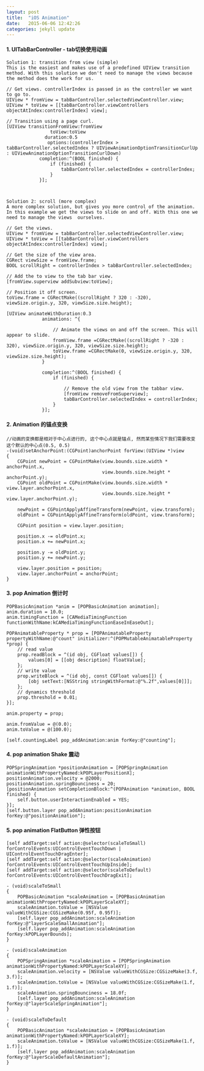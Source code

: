 ```yaml
---
layout: post
title:  "iOS Animation"
date:   2015-06-06 12:42:26
categories: jekyll update
---
```


#### 1. UITabBarController - tab切换使用动画

    Solution 1: transition from view (simple)
    This is the easiest and makes use of a predefined UIView transition method. With this solution we don't need to manage the views because the method does the work for us.

	// Get views. controllerIndex is passed in as the controller we want to go to. 
	UIView * fromView = tabBarController.selectedViewController.view;
	UIView * toView = [[tabBarController.viewControllers objectAtIndex:controllerIndex] view];

	// Transition using a page curl.
	[UIView transitionFromView:fromView 
                    toView:toView 
                  duration:0.5 
                   options:(controllerIndex > tabBarController.selectedIndex ? UIViewAnimationOptionTransitionCurlUp : UIViewAnimationOptionTransitionCurlDown)
                completion:^(BOOL finished) {
                    if (finished) {
                        tabBarController.selectedIndex = controllerIndex;
                    }
                }];



    Solution 2: scroll (more complex)
    A more complex solution, but gives you more control of the animation. In this example we get the views to slide on and off. With this one we need to manage the views  ourselves.

	// Get the views.
	UIView * fromView = tabBarController.selectedViewController.view;
	UIView * toView = [[tabBarController.viewControllers objectAtIndex:controllerIndex] view];

	// Get the size of the view area.
	CGRect viewSize = fromView.frame;
	BOOL scrollRight = controllerIndex > tabBarController.selectedIndex;

	// Add the to view to the tab bar view.
	[fromView.superview addSubview:toView];

	// Position it off screen.
	toView.frame = CGRectMake((scrollRight ? 320 : -320), viewSize.origin.y, 320, viewSize.size.height);

	[UIView animateWithDuration:0.3 
                 animations: ^{

                     // Animate the views on and off the screen. This will appear to slide.
                     fromView.frame =CGRectMake((scrollRight ? -320 : 320), viewSize.origin.y, 320, viewSize.size.height);
                     toView.frame =CGRectMake(0, viewSize.origin.y, 320, viewSize.size.height);
                 }

                 completion:^(BOOL finished) {
                     if (finished) {

                         // Remove the old view from the tabbar view.
                         [fromView removeFromSuperview];
                         tabBarController.selectedIndex = controllerIndex;                
                     }
                 }];


#### 2. Animation 的锚点变换

    //动画的变换都是相对于中心点进行的, 这个中心点就是锚点, 然而某些情况下我们需要改变这个默认的中心点(0.5, 0.5) 
    -(void)setAnchorPoint:(CGPoint)anchorPoint forView:(UIView *)view
    {
        CGPoint newPoint = CGPointMake(view.bounds.size.width * anchorPoint.x,
                                       view.bounds.size.height * anchorPoint.y);
        CGPoint oldPoint = CGPointMake(view.bounds.size.width * view.layer.anchorPoint.x,
                                       view.bounds.size.height * view.layer.anchorPoint.y);
        
        newPoint = CGPointApplyAffineTransform(newPoint, view.transform);
        oldPoint = CGPointApplyAffineTransform(oldPoint, view.transform);
        
        CGPoint position = view.layer.position;
        
        position.x -= oldPoint.x;
        position.x += newPoint.x;
        
        position.y -= oldPoint.y;
        position.y += newPoint.y;
        
        view.layer.position = position;
        view.layer.anchorPoint = anchorPoint;
    }


#### 3. pop Animation 倒计时
    
    POPBasicAnimation *anim = [POPBasicAnimation animation];
    anim.duration = 10.0;
    anim.timingFunction = [CAMediaTimingFunction functionWithName:kCAMediaTimingFunctionEaseInEaseOut];
    
    POPAnimatableProperty * prop = [POPAnimatableProperty propertyWithName:@"count" initializer:^(POPMutableAnimatableProperty *prop) {
        // read value
        prop.readBlock = ^(id obj, CGFloat values[]) {
            values[0] = [[obj description] floatValue];
        };
        // write value
        prop.writeBlock = ^(id obj, const CGFloat values[]) {
            [obj setText:[NSString stringWithFormat:@"%.2f",values[0]]];
        };
        // dynamics threshold
        prop.threshold = 0.01;
    }];
    
    anim.property = prop;
    
    anim.fromValue = @(0.0);
    anim.toValue = @(100.0);
    
    [self.countingLabel pop_addAnimation:anim forKey:@"counting"];


#### 4. pop animation Shake 震动

    POPSpringAnimation *positionAnimation = [POPSpringAnimation animationWithPropertyNamed:kPOPLayerPositionX];
    positionAnimation.velocity = @2000;
    positionAnimation.springBounciness = 20;
    [positionAnimation setCompletionBlock:^(POPAnimation *animation, BOOL finished) {
        self.button.userInteractionEnabled = YES;
    }];
    [self.button.layer pop_addAnimation:positionAnimation forKey:@"positionAnimation"];


#### 5. pop animation FlatButton 弹性按钮
    
    [self addTarget:self action:@selector(scaleToSmall) forControlEvents:UIControlEventTouchDown | UIControlEventTouchDragEnter];
    [self addTarget:self action:@selector(scaleAnimation) forControlEvents:UIControlEventTouchUpInside];
    [self addTarget:self action:@selector(scaleToDefault) forControlEvents:UIControlEventTouchDragExit];

    - (void)scaleToSmall
    {
        POPBasicAnimation *scaleAnimation = [POPBasicAnimation animationWithPropertyNamed:kPOPLayerScaleXY];
        scaleAnimation.toValue = [NSValue valueWithCGSize:CGSizeMake(0.95f, 0.95f)];
        [self.layer pop_addAnimation:scaleAnimation forKey:@"layerScaleSmallAnimation"];
        [self.layer pop_addAnimation:scaleAnimation forKey:kPOPLayerBounds];
    }

    - (void)scaleAnimation
    {
        POPSpringAnimation *scaleAnimation = [POPSpringAnimation animationWithPropertyNamed:kPOPLayerScaleXY];
        scaleAnimation.velocity = [NSValue valueWithCGSize:CGSizeMake(3.f, 3.f)];
        scaleAnimation.toValue = [NSValue valueWithCGSize:CGSizeMake(1.f, 1.f)];
        scaleAnimation.springBounciness = 18.0f;
        [self.layer pop_addAnimation:scaleAnimation forKey:@"layerScaleSpringAnimation"];
    }

    - (void)scaleToDefault
    {
        POPBasicAnimation *scaleAnimation = [POPBasicAnimation animationWithPropertyNamed:kPOPLayerScaleXY];
        scaleAnimation.toValue = [NSValue valueWithCGSize:CGSizeMake(1.f, 1.f)];
        [self.layer pop_addAnimation:scaleAnimation forKey:@"layerScaleDefaultAnimation"];
    }







[jekyll]:      http://jekyllrb.com
[jekyll-gh]:   https://github.com/jekyll/jekyll
[jekyll-help]: https://github.com/jekyll/jekyll-help
